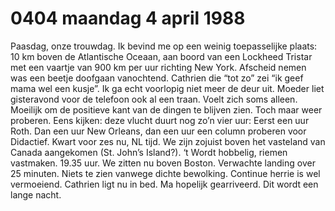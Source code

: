 # 0404 maandag 4 april 1988
 Paasdag, onze trouwdag. Ik bevind me op een weinig toepasselijke plaats: 10 km boven de Atlantische Oceaan, aan boord van een Lockheed Tristar met een vaartje van 900 km per uur richting New York. Afscheid nemen was een beetje doofgaan vanochtend. Cathrien die “tot zo” zei “ik geef mama wel een kusje”. Ik ga echt voorlopig niet meer de deur uit. Moeder liet gisteravond voor de telefoon ook al een traan. Voelt zich soms alleen. Moeilijk om de positieve kant van de dingen te blijven zien. Toch maar weer proberen. Eens kijken: deze vlucht duurt nog zo’n vier uur: Eerst een uur Roth. Dan een uur New Orleans, dan een uur een column proberen voor Didactief. Kwart voor zes nu, NL tijd. We zijn zojuist boven het vasteland van Canada aangekomen (St. John’s Island?). ‘t Wordt hobbelig, riemen vastmaken.
19.35 uur. We zitten nu boven Boston. Verwachte landing over 25 minuten. Niets te zien vanwege dichte bewolking. Continue herrie is wel vermoeiend. Cathrien ligt nu in bed. Ma hopelijk gearriveerd. Dit wordt een lange nacht.